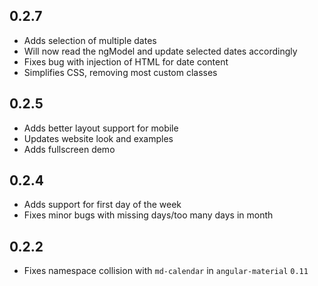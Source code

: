 ## 0.2.7

- Adds selection of multiple dates
- Will now read the ngModel and update selected dates accordingly
- Fixes bug with injection of HTML for date content
- Simplifies CSS, removing most custom classes

## 0.2.5

- Adds better layout support for mobile
- Updates website look and examples
- Adds fullscreen demo

## 0.2.4

- Adds support for first day of the week
- Fixes minor bugs with missing days/too many days in month

## 0.2.2

- Fixes namespace collision with `md-calendar` in `angular-material` `0.11`

